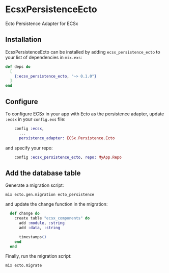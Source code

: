 # EcsxPersistenceEcto

Ecto Persistence Adapter for ECSx

## Installation

EcsxPersistenceEcto can be installed by adding `ecsx_persistence_ecto` to your list of dependencies in `mix.exs`:

```elixir
def deps do
  [
    {:ecsx_persistence_ecto, "~> 0.1.0"}
  ]
end
```

## Configure

To configure ECSx in your app with Ecto as the persistence adapter, update `:ecsx` in your `config.exs` file:

```elixir
    config :ecsx,
      ...
      persistence_adapter: ECSx.Persistence.Ecto
```

and specify your repo:

```elixir
    config :ecsx_persistence_ecto, repo: MyApp.Repo
```

## Add the database table

Generate a migration script:

```
mix ecto.gen.migration ecto_persistence
```

and update the change function in the migration:

```elixir
  def change do
    create table "ecsx_components" do
      add :module, :string
      add :data, :string

      timestamps()
    end
  end
```

Finally, run the migration script:

```
mix ecto.migrate
```